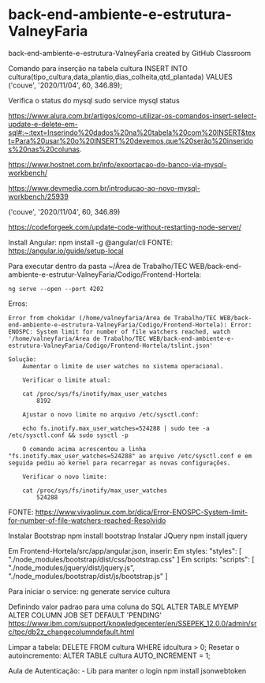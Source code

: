 # back-end-ambiente-e-estrutura-ValneyFaria
back-end-ambiente-e-estrutura-ValneyFaria created by GitHub Classroom

Comando para inserção na tabela cultura
INSERT INTO cultura(tipo_cultura,data_plantio,dias_colheita,qtd_plantada) VALUES ('couve', '2020/11/04', 60, 346.89);

Verifica o status do mysql
sudo service mysql status

https://www.alura.com.br/artigos/como-utilizar-os-comandos-insert-select-update-e-delete-em-sql#:~:text=Inserindo%20dados%20na%20tabela%20com%20INSERT&text=Para%20usar%20o%20INSERT%20devemos,que%20serão%20inseridos%20nas%20colunas.

https://www.hostnet.com.br/info/exportacao-do-banco-via-mysql-workbench/

https://www.devmedia.com.br/introducao-ao-novo-mysql-workbench/25939

('couve', '2020/11/04', 60, 346.89)

https://codeforgeek.com/update-code-without-restarting-node-server/


Install Angular:
    npm install -g @angular/cli
FONTE: https://angular.io/guide/setup-local

Para executar dentro da pasta 
~/Área de Trabalho/TEC WEB/back-end-ambiente-e-estrutur-ValneyFaria/Codigo/Frontend-Hortela:

    ng serve --open --port 4202

Erros:

    Error from chokidar (/home/valneyfaria/Área de Trabalho/TEC WEB/back-end-ambiente-e-estrutura-ValneyFaria/Codigo/Frontend-Hortela): Error: ENOSPC: System limit for number of file watchers reached, watch '/home/valneyfaria/Área de Trabalho/TEC WEB/back-end-ambiente-e-estrutura-ValneyFaria/Codigo/Frontend-Hortela/tslint.json'

    Solução:
        Aumentar o limite de user watches no sistema operacional.

        Verificar o limite atual:

        cat /proc/sys/fs/inotify/max_user_watches
            8192

        Ajustar o novo limite no arquivo /etc/sysctl.conf:

        echo fs.inotify.max_user_watches=524288 | sudo tee -a /etc/sysctl.conf && sudo sysctl -p

        O comando acima acrescentou a linha "fs.inotify.max_user_watches=524288" ao arquivo /etc/sysctl.conf e em seguida pediu ao kernel para recarregar as novas configurações.

        Verificar o novo limite:

        cat /proc/sys/fs/inotify/max_user_watches
            524288
            
FONTE: https://www.vivaolinux.com.br/dica/Error-ENOSPC-System-limit-for-number-of-file-watchers-reached-Resolvido

Instalar Bootstrap
    npm install bootstrap
Instalar JQuery
    npm install jquery

Em Frontend-Hortela/src/app/angular.json, inserir:
    Em styles:
        "styles": [
              "./node_modules/bootstrap/dist/css/bootstrap.css"
        ]
    Em scripts:
        "scripts": [
              "./node_modules/jquery/dist/jquery.js",
              "./node_modules/bootstrap/dist/js/bootstrap.js"
            ]

Para iniciar o service:
    ng generate service cultura

Definindo valor padrao para uma coluna do SQL
    ALTER TABLE MYEMP ALTER COLUMN JOB SET DEFAULT 'PENDING'
https://www.ibm.com/support/knowledgecenter/en/SSEPEK_12.0.0/admin/src/tpc/db2z_changecolumndefault.html

Limpar a tabela:
	DELETE FROM cultura WHERE idcultura > 0;
Resetar o autoincremento:
	ALTER TABLE cultura AUTO_INCREMENT = 1;


Aula de Autenticação:
    - Lib para manter o login
        npm install jsonwebtoken

    